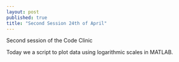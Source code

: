 ```yaml
---
layout: post
published: true
title: "Second Session 24th of April"
---
```

Second session of the Code Clinic


Today we a script to plot data using logarithmic scales in MATLAB.
